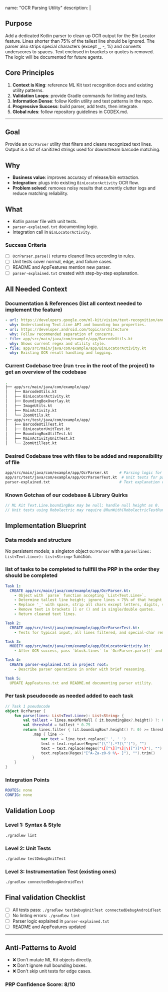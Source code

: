 name: "OCR Parsing Utility"
description: |
  ## Purpose
  Add a dedicated Kotlin parser to clean up OCR output for the Bin Locator feature. Lines shorter than 75% of the tallest line should be ignored. The parser also strips special characters (except _, -, %) and converts underscores to spaces. Text enclosed in brackets or quotes is removed. The logic will be documented for future agents.

  ## Core Principles
  1. **Context is King**: reference ML Kit text recognition docs and existing utility patterns.
  2. **Validation Loops**: provide Gradle commands for linting and tests.
  3. **Information Dense**: follow Kotlin utility and test patterns in the repo.
  4. **Progressive Success**: build parser, add tests, then integrate.
  5. **Global rules**: follow repository guidelines in CODEX.md.

---

## Goal
Provide an `OcrParser` utility that filters and cleans recognized text lines. Output is a list of sanitized strings used for downstream barcode matching.

## Why
- **Business value**: improves accuracy of release/bin extraction.
- **Integration**: plugs into existing `BinLocatorActivity` OCR flow.
- **Problem solved**: removes noisy results that currently clutter logs and reduce matching reliability.

## What
- Kotlin parser file with unit tests.
- `parser-explained.txt` documenting logic.
- Integration call in `BinLocatorActivity`.

### Success Criteria
- [ ] `OcrParser.parse()` returns cleaned lines according to rules.
- [ ] Unit tests cover normal, edge, and failure cases.
- [ ] README and AppFeatures mention new parser.
- [ ] `parser-explained.txt` created with step-by-step explanation.

## All Needed Context

### Documentation & References (list all context needed to implement the feature)
```yaml
- url: https://developers.google.com/ml-kit/vision/text-recognition/android
  why: Understanding Text.Line API and bounding box properties.
- url: https://developer.android.com/topic/architecture
  why: Follow recommended separation of concerns.
- file: app/src/main/java/com/example/app/BarcodeUtils.kt
  why: Shows current regex and utility style.
- file: app/src/main/java/com/example/app/BinLocatorActivity.kt
  why: Existing OCR result handling and logging.
```

### Current Codebase tree (run `tree` in the root of the project) to get an overview of the codebase
```bash
.
├── app/src/main/java/com/example/app/
│   ├── BarcodeUtils.kt
│   ├── BinLocatorActivity.kt
│   ├── BoundingBoxOverlay.kt
│   ├── ImageUtils.kt
│   ├── MainActivity.kt
│   └── ZoomUtils.kt
├── app/src/test/java/com/example/app/
│   ├── BarcodeUtilTest.kt
│   ├── BinLocatorUnitTest.kt
│   ├── BoundingBoxUtilTest.kt
│   ├── MainActivityUnitTest.kt
│   └── ZoomUtilTest.kt
```

### Desired Codebase tree with files to be added and responsibility of file
```bash
app/src/main/java/com/example/app/OcrParser.kt     # Parsing logic for OCR lines
app/src/test/java/com/example/app/OcrParserTest.kt  # Unit tests for parser
parser-explained.txt                               # Text explanation of parser steps
```

### Known Gotchas of our codebase & Library Quirks
```kotlin
// ML Kit Text.Line.boundingBox may be null; handle null height as 0.
// Unit tests using Robolectric may require @RunWith(RobolectricTestRunner::class).
```

## Implementation Blueprint

### Data models and structure
No persistent models; a singleton object `OcrParser` with a `parse(lines: List<Text.Line>): List<String>` function.

### list of tasks to be completed to fullfill the PRP in the order they should be completed
```yaml
Task 1:
  CREATE app/src/main/java/com/example/app/OcrParser.kt:
    - Object with `parse` function accepting `List<Text.Line>`.
    - Determine tallest line height; ignore lines < 75% of that height.
    - Replace '_' with space, strip all chars except letters, digits, space, '-', '%'.
    - Remove text in brackets [] or () and in single/double quotes.
    - Return cleaned text lines.

Task 2:
  CREATE app/src/test/java/com/example/app/OcrParserTest.kt:
    - Tests for typical input, all lines filtered, and special-char removal.

Task 3:
  MODIFY app/src/main/java/com/example/app/BinLocatorActivity.kt:
    - After OCR success, pass `block.lines` to `OcrParser.parse()` and log/ display result.

Task 4:
  CREATE parser-explained.txt in project root:
    - Describe parser operations in order with brief reasoning.

Task 5:
  UPDATE AppFeatures.txt and README.md documenting parser utility.
```

### Per task pseudocode as needed added to each task
```kotlin
// Task 1 pseudocode
object OcrParser {
    fun parse(lines: List<Text.Line>): List<String> {
        val tallest = lines.maxOfOrNull { it.boundingBox?.height() ?: 0 } ?: 0
        val threshold = tallest * 0.75
        return lines.filter { (it.boundingBox?.height() ?: 0) >= threshold }
            .map { line ->
                var text = line.text.replace('_', ' ')
                text = text.replace(Regex("[\"'].*?[\"']"), "")
                text = text.replace(Regex("\[[^\]]*\]|\([^)]*\)"), "")
                text.replace(Regex("[^A-Za-z0-9 %\- ]"), "").trim()
            }
    }
}
```

### Integration Points
```yaml
ROUTES: none
CONFIG: none
```

## Validation Loop

### Level 1: Syntax & Style
```bash
./gradlew lint
```

### Level 2: Unit Tests
```bash
./gradlew testDebugUnitTest
```

### Level 3: Instrumentation Test (existing ones)
```bash
./gradlew connectedDebugAndroidTest
```

## Final validation Checklist
- [ ] All tests pass: `./gradlew testDebugUnitTest connectedDebugAndroidTest`
- [ ] No linting errors: `./gradlew lint`
- [ ] Parser logic explained in `parser-explained.txt`
- [ ] README and AppFeatures updated

---

## Anti-Patterns to Avoid
- ❌ Don't mutate ML Kit objects directly.
- ❌ Don't ignore null bounding boxes.
- ❌ Don't skip unit tests for edge cases.

### PRP Confidence Score: 8/10
